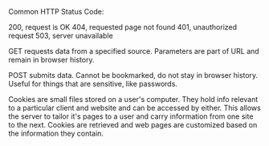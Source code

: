 Common HTTP Status Code:

200, request is OK
404, requested page not found
401, unauthorized request
503, server unavailable


GET requests data from a specified source. Parameters are part of URL and remain in browser history.

POST submits data. Cannot be bookmarked, do not stay in browser history. Useful for things that are sensitive, like passwords.

Cookies are small files stored on a user's computer. They hold info relevant to a particular client and website and can be accessed by either. This allows the server to tailor it's pages to a user and carry information from one site to the next. Cookies are retrieved and web pages are customized based on the information they contain.